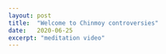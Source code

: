 ```yaml
---
layout: post
title:  "Welcome to Chinmoy controversies"
date:   2020-06-25
excerpt: "meditation video"
---
```

